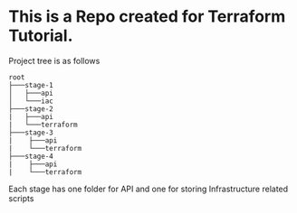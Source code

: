 # This is a Repo created for Terraform Tutorial.

Project tree is as follows
```
root
├───stage-1
│   ├───api
│   └───iac
├───stage-2
|   ├───api
|   └───terraform
├───stage-3
|    ├───api
|    └───terraform
├───stage-4
|    ├───api
|    └───terraform
```
Each stage has one folder for API and one for storing Infrastructure related scripts